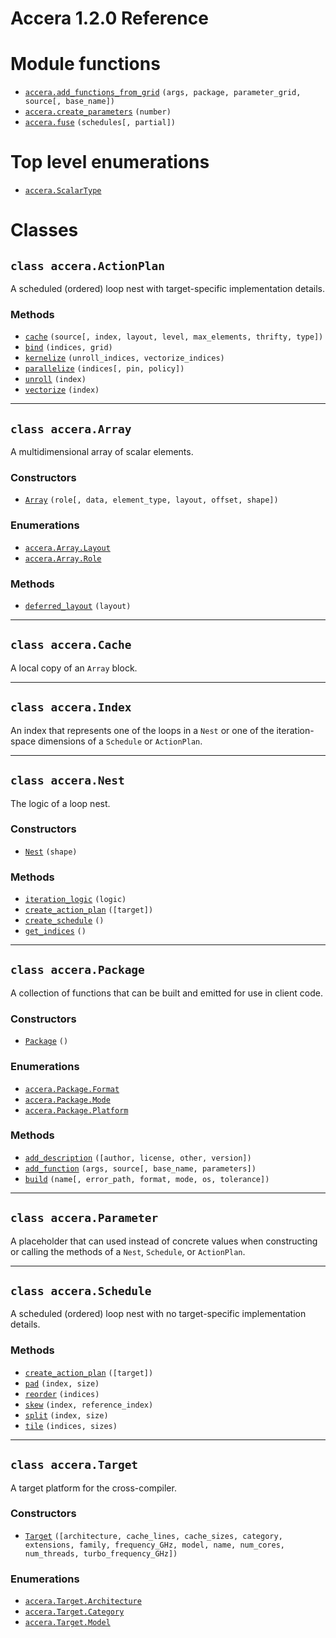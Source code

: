 [//]: # (Project: Accera)
[//]: # (Version: 1.2.0)

# Accera 1.2.0 Reference

# Module functions
* [`accera.add_functions_from_grid`](functions/add_functions_from_grid.md) `(args, package, parameter_grid, source[, base_name])`
* [`accera.create_parameters`](functions/create_parameters.md) `(number)`
* [`accera.fuse`](functions/fuse.md) `(schedules[, partial])`

# Top level enumerations
* [`accera.ScalarType`](enumerations/ScalarType.md)

# Classes

## `class accera.ActionPlan`
A scheduled (ordered) loop nest with target-specific implementation details.

### Methods
* [`cache`](classes/ActionPlan/cache.md) `(source[, index, layout, level, max_elements, thrifty, type])`
* [`bind`](classes/ActionPlan/bind.md) `(indices, grid)`
* [`kernelize`](classes/ActionPlan/kernelize.md) `(unroll_indices, vectorize_indices)`
* [`parallelize`](classes/ActionPlan/parallelize.md) `(indices[, pin, policy])`
* [`unroll`](classes/ActionPlan/unroll.md) `(index)`
* [`vectorize`](classes/ActionPlan/vectorize.md) `(index)`

---

## `class accera.Array`
A multidimensional array of scalar elements.

### Constructors
* [`Array`](classes/Array/Array.md) `(role[, data, element_type, layout, offset, shape])`

### Enumerations
* [`accera.Array.Layout`](classes/Array/Layout.md)
* [`accera.Array.Role`](classes/Array/Role.md)

### Methods
* [`deferred_layout`](classes/Array/deferred_layout.md) `(layout)`

---

## `class accera.Cache`

A local copy of an `Array` block.


---

## `class accera.Index`

An index that represents one of the loops in a `Nest` or one of the iteration-space dimensions of a `Schedule` or `ActionPlan`.

---

## `class accera.Nest`

The logic of a loop nest.

### Constructors
* [`Nest`](classes/Nest/Nest.md) `(shape)`

### Methods
* [`iteration_logic`](classes/Nest/iteration_logic.md) `(logic)`
* [`create_action_plan`](classes/Nest/create_action_plan.md) `([target])`
* [`create_schedule`](classes/Nest/create_schedule.md) `()`
* [`get_indices`](classes/Nest/get_indices.md) `()`

---

## `class accera.Package`

A collection of functions that can be built and emitted for use in client code.

### Constructors
* [`Package`](classes/Package/Package.md) `()`

### Enumerations
* [`accera.Package.Format`](classes/Package/Format.md)
* [`accera.Package.Mode`](classes/Package/Mode.md)
* [`accera.Package.Platform`](classes/Package/Platform.md)

### Methods
* [`add_description`](classes/Package/add_description.md) `([author, license, other, version])`
* [`add_function`](classes/Package/add_function.md) `(args, source[, base_name, parameters])`
* [`build`](classes/Package/build.md) `(name[, error_path, format, mode, os, tolerance])`

---

## `class accera.Parameter`

A placeholder that can used instead of concrete values when constructing or calling the methods of a `Nest`, `Schedule`, or `ActionPlan`.

---

## `class accera.Schedule`

A scheduled (ordered) loop nest with no target-specific implementation details.

### Methods
* [`create_action_plan`](classes/Schedule/create_action_plan.md) `([target])`
* [`pad`](classes/Schedule/pad.md) `(index, size)`
* [`reorder`](classes/Schedule/reorder.md) `(indices)`
* [`skew`](classes/Schedule/skew.md) `(index, reference_index)`
* [`split`](classes/Schedule/split.md) `(index, size)`
* [`tile`](classes/Schedule/tile.md) `(indices, sizes)`

---

## `class accera.Target`

A target platform for the cross-compiler.

### Constructors
* [`Target`](classes/Target/Target.md) `([architecture, cache_lines, cache_sizes, category, extensions, family, frequency_GHz, model, name, num_cores, num_threads, turbo_frequency_GHz])`

### Enumerations
* [`accera.Target.Architecture`](classes/Target/Architecture.md)
* [`accera.Target.Category`](classes/Target/Category.md)
* [`accera.Target.Model`](classes/Target/Model.md)

<div style="page-break-after: always;"></div>
